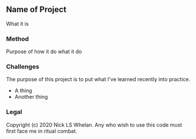 ## Name of Project

What it is

### Method

Purpose of how it do what it do

### Challenges

The purpose of this project is to put what I've learned recently into practice. 

- A thing
- Another thing

### Legal

Copyright (c) 2020 Nick LS Whelan. Any who wish to use this code must first face me in ritual combat.
